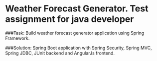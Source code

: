 # Weather Forecast Generator. Test assignment for java developer

###Task:
Build weather forecast generator application using Spring Framework.

###Solution:
Spring Boot application with Spring Security, Spring MVC, Spring JDBC, JUnit backend and AngularJs frontend.
